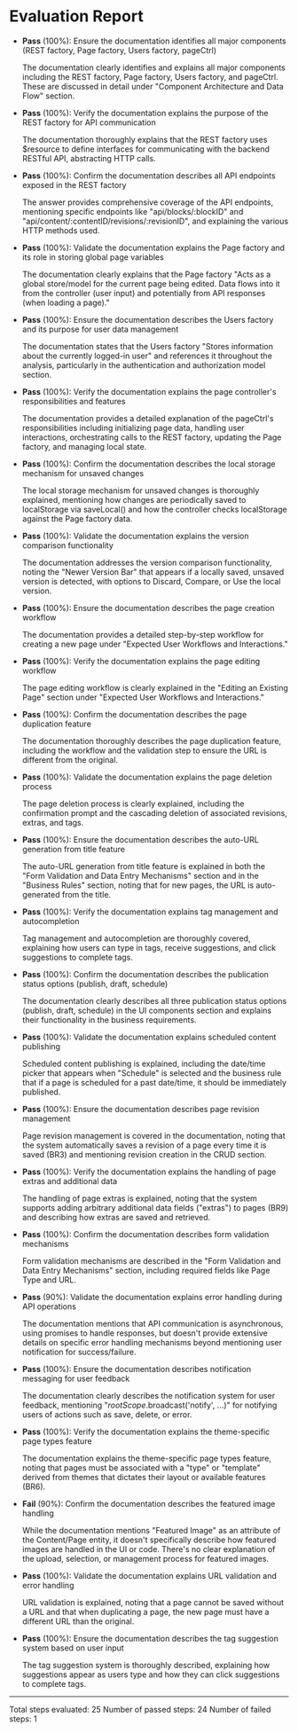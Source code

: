 # Evaluation Report

- **Pass** (100%): Ensure the documentation identifies all major components (REST factory, Page factory, Users factory, pageCtrl)
  
  The documentation clearly identifies and explains all major components including the REST factory, Page factory, Users factory, and pageCtrl. These are discussed in detail under "Component Architecture and Data Flow" section.

- **Pass** (100%): Verify the documentation explains the purpose of the REST factory for API communication
  
  The documentation thoroughly explains that the REST factory uses $resource to define interfaces for communicating with the backend RESTful API, abstracting HTTP calls.

- **Pass** (100%): Confirm the documentation describes all API endpoints exposed in the REST factory
  
  The answer provides comprehensive coverage of the API endpoints, mentioning specific endpoints like "api/blocks/:blockID" and "api/content/:contentID/revisions/:revisionID", and explaining the various HTTP methods used.

- **Pass** (100%): Validate the documentation explains the Page factory and its role in storing global page variables
  
  The documentation clearly explains that the Page factory "Acts as a global store/model for the current page being edited. Data flows into it from the controller (user input) and potentially from API responses (when loading a page)."

- **Pass** (100%): Ensure the documentation describes the Users factory and its purpose for user data management
  
  The documentation states that the Users factory "Stores information about the currently logged-in user" and references it throughout the analysis, particularly in the authentication and authorization model section.

- **Pass** (100%): Verify the documentation explains the page controller's responsibilities and features
  
  The documentation provides a detailed explanation of the pageCtrl's responsibilities including initializing page data, handling user interactions, orchestrating calls to the REST factory, updating the Page factory, and managing local state.

- **Pass** (100%): Confirm the documentation describes the local storage mechanism for unsaved changes
  
  The local storage mechanism for unsaved changes is thoroughly explained, mentioning how changes are periodically saved to localStorage via saveLocal() and how the controller checks localStorage against the Page factory data.

- **Pass** (100%): Validate the documentation explains the version comparison functionality
  
  The documentation addresses the version comparison functionality, noting the "Newer Version Bar" that appears if a locally saved, unsaved version is detected, with options to Discard, Compare, or Use the local version.

- **Pass** (100%): Ensure the documentation describes the page creation workflow
  
  The documentation provides a detailed step-by-step workflow for creating a new page under "Expected User Workflows and Interactions."

- **Pass** (100%): Verify the documentation explains the page editing workflow
  
  The page editing workflow is clearly explained in the "Editing an Existing Page" section under "Expected User Workflows and Interactions."

- **Pass** (100%): Confirm the documentation describes the page duplication feature
  
  The documentation thoroughly describes the page duplication feature, including the workflow and the validation step to ensure the URL is different from the original.

- **Pass** (100%): Validate the documentation explains the page deletion process
  
  The page deletion process is clearly explained, including the confirmation prompt and the cascading deletion of associated revisions, extras, and tags.

- **Pass** (100%): Ensure the documentation describes the auto-URL generation from title feature
  
  The auto-URL generation from title feature is explained in both the "Form Validation and Data Entry Mechanisms" section and in the "Business Rules" section, noting that for new pages, the URL is auto-generated from the title.

- **Pass** (100%): Verify the documentation explains tag management and autocompletion
  
  Tag management and autocompletion are thoroughly covered, explaining how users can type in tags, receive suggestions, and click suggestions to complete tags.

- **Pass** (100%): Confirm the documentation describes the publication status options (publish, draft, schedule)
  
  The documentation clearly describes all three publication status options (publish, draft, schedule) in the UI components section and explains their functionality in the business requirements.

- **Pass** (100%): Validate the documentation explains scheduled content publishing
  
  Scheduled content publishing is explained, including the date/time picker that appears when "Schedule" is selected and the business rule that if a page is scheduled for a past date/time, it should be immediately published.

- **Pass** (100%): Ensure the documentation describes page revision management
  
  Page revision management is covered in the documentation, noting that the system automatically saves a revision of a page every time it is saved (BR3) and mentioning revision creation in the CRUD section.

- **Pass** (100%): Verify the documentation explains the handling of page extras and additional data
  
  The handling of page extras is explained, noting that the system supports adding arbitrary additional data fields ("extras") to pages (BR9) and describing how extras are saved and retrieved.

- **Pass** (100%): Confirm the documentation describes form validation mechanisms
  
  Form validation mechanisms are described in the "Form Validation and Data Entry Mechanisms" section, including required fields like Page Type and URL.

- **Pass** (90%): Validate the documentation explains error handling during API operations
  
  The documentation mentions that API communication is asynchronous, using promises to handle responses, but doesn't provide extensive details on specific error handling mechanisms beyond mentioning user notification for success/failure.

- **Pass** (100%): Ensure the documentation describes notification messaging for user feedback
  
  The documentation clearly describes the notification system for user feedback, mentioning "$rootScope.$broadcast('notify', ...)" for notifying users of actions such as save, delete, or error.

- **Pass** (100%): Verify the documentation explains the theme-specific page types feature
  
  The documentation explains the theme-specific page types feature, noting that pages must be associated with a "type" or "template" derived from themes that dictates their layout or available features (BR6).

- **Fail** (90%): Confirm the documentation describes the featured image handling
  
  While the documentation mentions "Featured Image" as an attribute of the Content/Page entity, it doesn't specifically describe how featured images are handled in the UI or code. There's no clear explanation of the upload, selection, or management process for featured images.

- **Pass** (100%): Validate the documentation explains URL validation and error handling
  
  URL validation is explained, noting that a page cannot be saved without a URL and that when duplicating a page, the new page must have a different URL than the original.

- **Pass** (100%): Ensure the documentation describes the tag suggestion system based on user input
  
  The tag suggestion system is thoroughly described, explaining how suggestions appear as users type and how they can click suggestions to complete tags.

---

Total steps evaluated: 25
Number of passed steps: 24
Number of failed steps: 1